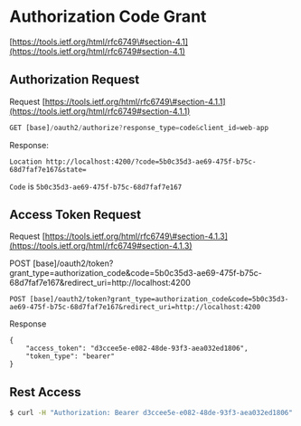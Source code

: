 # Authorization Code Grant

[https://tools.ietf.org/html/rfc6749\#section-4.1](https://tools.ietf.org/html/rfc6749#section-4.1)

## Authorization Request

Request [https://tools.ietf.org/html/rfc6749\#section-4.1.1](https://tools.ietf.org/html/rfc6749#section-4.1.1)

```javascript
GET [base]/oauth2/authorize?response_type=code&client_id=web-app
```

Response:

```text
Location http://localhost:4200/?code=5b0c35d3-ae69-475f-b75c-68d7faf7e167&state=
```

`Code` is `5b0c35d3-ae69-475f-b75c-68d7faf7e167`  


## Access Token Request

Request [https://tools.ietf.org/html/rfc6749\#section-4.1.3](https://tools.ietf.org/html/rfc6749#section-4.1.3)

POST \[base\]/oauth2/token?grant\_type=authorization\_code&code=5b0c35d3-ae69-475f-b75c-68d7faf7e167&redirect\_uri=http://localhost:4200

```text
POST [base]/oauth2/token?grant_type=authorization_code&code=5b0c35d3-ae69-475f-b75c-68d7faf7e167&redirect_uri=http://localhost:4200
```

Response

```text
{
    "access_token": "d3ccee5e-e082-48de-93f3-aea032ed1806",
    "token_type": "bearer"
}
```

## Rest Access

```bash
$ curl -H "Authorization: Bearer d3ccee5e-e082-48de-93f3-aea032ed1806" http://localhost:8888/Patient
```

